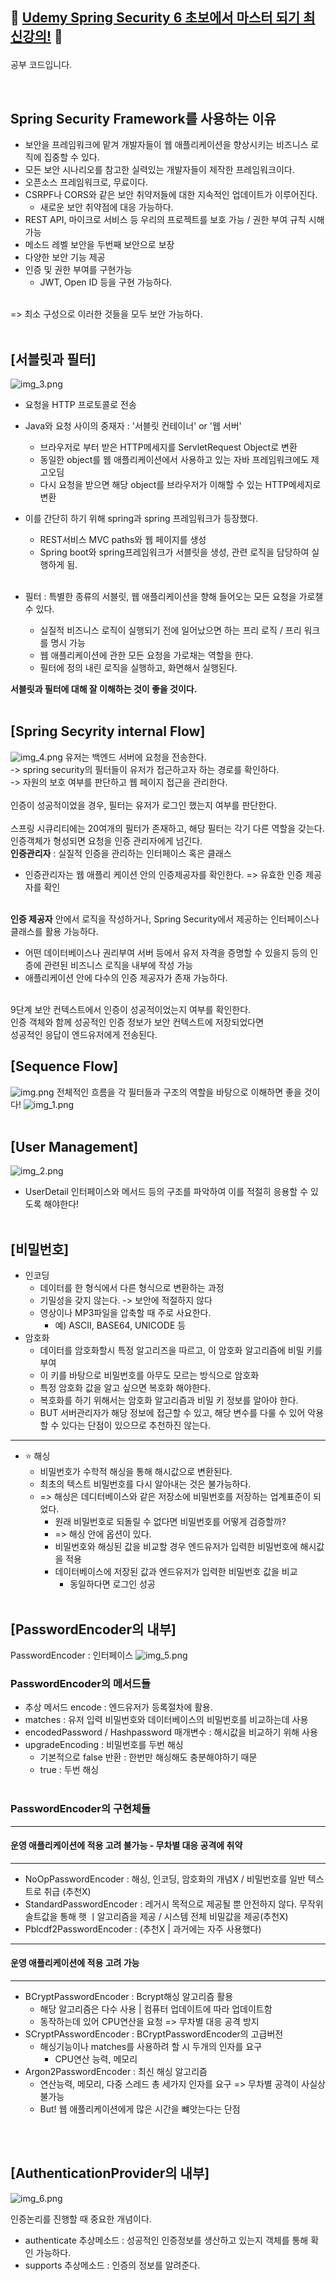 <h2> 
  
 🔐 [Udemy Spring Security 6 초보에서 마스터 되기 최신강의!](https://www.udemy.com/course/spring-security-6-jwt-oauth2-korean/) 🔐</h2>
  공부 코드입니다.

<br>

## Spring Security Framework를 사용하는 이유

- 보안을 프레임워크에 맡겨 개발자들이 웹 애플리케이션을 향상시키는 비즈니스 로직에 집중할 수 있다.
- 모든 보안 시나리오를 참고한 실력있는 개발자들이 제작한 프레임워크이다.
- 오픈소스 프레임워크로, 무료이다.
- CSRPF나 CORS와 같은 보안 취약저들에 대한 지속적인 업데이트가 이루어진다.
  - 새로운 보안 취약점에 대응 가능하다.
- REST API, 마이크로 서비스 등 우리의 프로젝트를 보호 가능 / 권한 부여 규칙 시해 가능
- 메소드 레벨 보안을 두번째 보안으로 보장
- 다양한 보안 기능 제공
- 인증 및 권한 부여를 구현가능 
  - JWT, Open ID 등을 구현 가능하다.

<br>
=> 최소 구성으로 이러한 것들을 모두 보안 가능하다.
<br>
<br>

## [서블릿과 필터]
![img_3.png](img_3.png)
- 요청을 HTTP 프로토콜로 전송
- Java와 요청 사이의 중재자 : '서블릿 컨테이너' or '웹 서버'
  - 브라우저로 부터 받은 HTTP메세지를 ServletRequest Object로 변환
  - 동일한 object를 웹 애플리케이션에서 사용하고 있는 자바 프레임워크에도 제고오딤
  - 다시 요청을 받으면 해당 object를 브라우저가 이해할 수 있는 HTTP메세지로 변환


- 이를 간단히 하기 위해 spring과 spring 프레임워크가 등장했다.
  - REST서비스 MVC paths와 웹 페이지를 생성
  - Spring boot와 spring프레임워크가 서블릿을 생성, 관련 로직을 담당하여 실행하게 됨.
<br><br>
- 필터 : 특별한 종류의 서블릿, 웹 애플리케이션을 향해 들어오는 모든 요청을 가로챌 수 있다.
  - 실질적 비즈니스 로직이 실행되기 전에 일어났으면 하는 프리 로직 / 프리 워크를 명시 가능
  - 웹 애플리케이션에 관한 모든 요청을 가로채는 역할을 한다.
  - 필터에 정의 내린 로직을 실행하고, 화면해서 실행된다.

<b>서블릿과 필터에 대해 잘 이해하는 것이 좋을 것이다.</b>
<br><br>

## [Spring Secyrity internal Flow]
![img_4.png](img_4.png)
유저는 백엔드 서버에 요청을 전송한다. <br>
-> spring security의 필터들이 유저가 접근하고자 하는 경로를 확인하다.<br>
-> 자원의 보호 여부를 판단하고 웹 페이지 접근을 관리한다.
<br><br>
인증이 성공적이었을 경우, 필터는 유저가 로그인 했는지 여부를 판단한다.<br>
<br>
스프링 시큐리티에는 20여개의 필터가 존재하고, 해당 필터는 각기 다른 역할을 갖는다.<br>
인증객체가 형성되면 요청을 인증 관리자에게 넘긴다.
<br>
<b>인증관리자</b> : 실질적 인증을 관리하는 인터페이스 혹은 클래스<br>
  - 인증관리자는 웹 애플리 케이션 안의 인증제공자를 확인한다. => 유효한 인증 제공자를 확인

<br>
<b>인증 제공자</b> 안에서 로직을 작성하거나,
Spring Security에서 제공하는 인터페이스나 클래스를 활용 가능하다.

  - 어떤 데이터베이스나 권리부여 서버 등에서 유저 자격을 증명할 수 있을지 등의 인증에 관련된 비즈니스 로직을 내부에 작성 가능
  - 애플리케이션 안에 다수의 인증 제공자가 존재 가능하다.

<br>
9단계 보안 컨텍스트에서
인증이 성공적이었는지 여부를 확인한다.
<br>
인증 객체와 함께 성공적인 인증 정보가 보안 컨텍스트에 저장되었다면
<br> 성공적인 응답이 엔드유저에게 전송된다.
<br>

## [Sequence Flow]
![img.png](img.png)
전체적인 흐름을 각 필터들과 구조의 역할을 바탕으로 이해하면 좋을 것이다!
![img_1.png](img_1.png)
<br><br>

## [User Management]
![img_2.png](img_2.png)
- UserDetail 인터페이스와 메서드 등의 구조를 파악하여 이를 적절히 응용할 수 있도록 해야한다!
<br><br>
## [비밀번호]
- 인코딩
  - 데이터를 한 형식에서 다른 형식으로 변환하는 과정
  - 기밀성을 갖지 않는다. -> 보안에 적절하지 않다
  - 영상이나 MP3파일을 압축할 때 주로 사요한다.
    - 예) ASCII, BASE64, UNICODE 등
- 암호화
  - 데이터를 암호화할시 특정 알고리즈을 따르고, 이 암호화 알고리즘에 비밀 키를 부여
  - 이 키를 바탕으로 비밀번호를 아무도 모르는 방식으로 암호화
  - 특정 암호화 값을 알고 싶으면 복호화 해야한다.
  - 복호화를 하기 위해서는 암호화 알고리즘과 비밀 키 정보를 알아야 한다.
  - BUT 서버관리자가 해당 정보에 접근할 수 있고, 해당 변수를 다룰 수 있어 악용할 수 있다는 단점이 있으므로 추천하진 않는다.
---
- ⭐ 해싱
  - 비밀번호가 수학적 해싱을 통해 해시값으로 변환된다.
  - 최초의 텍스트 비밀번호를 다시 알아내는 것은 불가능하다.
  - => 해싱은 데디터베이스와 같은 저장소에 비밀번호를 저장하는 업계표준이 되었다.
    - 원래 비밀번호로 되돌릴 수 없다면 비밀번호를 어떻게 검증할까?
    - => 해싱 안에 옵션이 있다.
    - 비밀번호와 해싱된 값을 비교할 경우 엔드유저가 입력한 비밀번호에 해시값을 적용
    - 데이터베이스에 저장된 값과 엔드유저가 입력한 비밀번호 값을 비교
      - 동일하다면 로그인 성공
<br><br>

## [PasswordEncoder의 내부]
PasswordEncoder : 인터페이스
 ![img_5.png](img_5.png)
### PasswordEncoder의 메서드들
- 추상 메서드 encode : 엔드유저가 등록절차에 활용.
- matches :  유저 입력 비밀번호와 데이터베이스의 비밀번호를 비교하는데 사용
- encodedPassword / Hashpassword 매개변수 : 해시값을 비교하기 위해 사용
- upgradeEncoding : 비밀번호를 두번 해싱
  - 기본적으로 false 반환 : 한번만 해싱해도 충분해야하기 때문
  - true : 두번 해싱
<br><br>

### PasswordEncoder의 구현체들

---
#### 운영 애플리케이션에 적용 고려 불가능 - 무차별 대응 공격에 취약

---
- NoOpPasswordEncoder : 해싱, 인코딩, 암호화의 개념X / 비밀번호를 일반 텍스트로 취급 (추천X)
- StandardPasswordEncoder : 레거시 목적으로 제공될 뿐 안전하지 않다. 무작위 솔트값을 통해 햇 ㅣ알고리즘을 제공 / 시스템 전체 비밀값을 제공(추천X)
- Pblcdf2PasswordEncoder : (추천X | 과거에는 자주 사용했다)
- --
#### 운영 애플리케이션에 적용 고려 가능

----
- BCryptPasswordEncoder : Bcrypt해싱 알고리즘 활용
  - 해당 알고리즘은 다수 사용 | 컴퓨터 업데이트에 따라 업데이트함
  - 동작하는데 있어 CPU연산을 요청 => 무차별 대응 공격 방지
- SCryptPAsswordEncoder : BCryptPasswordEncoder의 고급버전
  - 해싱기능이나 matches를 사용하려 할 시 두개의 인자를 요구
    - CPU연산 능력, 메모리
- Argon2PasswordEncoder : 최신 해싱 알고리즘
  - 연산능력, 메모리, 다중 스레드 총 세가지 인자를 요구
  => 무차별 공격이 사실상 불가능
  - But! 웹 애플리케이션에게 많은 시간을 뺴앗는다는 단점

<br><br>

## [AuthenticationProvider의 내부]
![img_6.png](img_6.png)

인증논리를 진행할 때 중요한 개념이다.<br>
- authenticate 추상메소드 : 성공적인 인증정보를 생산하고 있는지 객체를 통해 확인 가능하다.
- supports 추상메소드 : 인증의 정보를 알려준다.